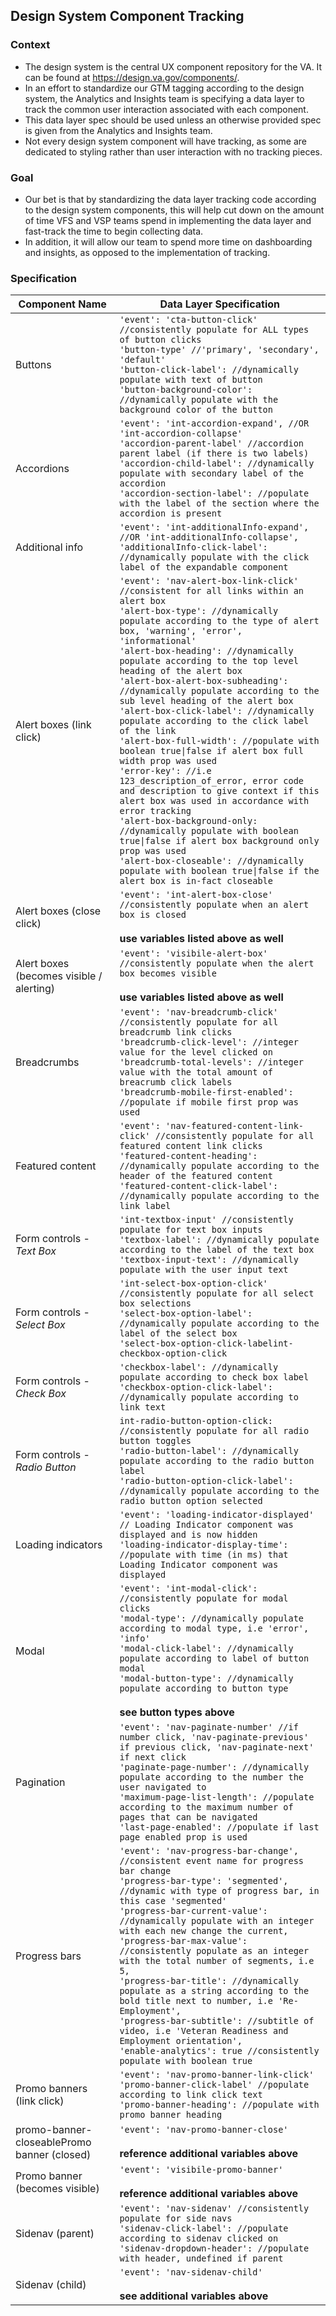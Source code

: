 ## Design System Component Tracking


### Context
- The design system is the central UX component repository for the VA. It can be found at https://design.va.gov/components/.
- In an effort to standardize our GTM tagging according to the design system, the Analytics and Insights team is specifying a data layer
to track the common user interaction associated with each component. 
- This data layer spec should be used unless an otherwise provided spec is given from the Analytics and Insights team.
- Not every design system component will have tracking, as some are dedicated to styling rather than user interaction with no tracking pieces.

### Goal
- Our bet is that by standardizing the data layer tracking code according to the design system components, this will help cut down
on the amount of time VFS and VSP teams spend in implementing the data layer and fast-track the time to begin collecting data.
- In addition, it will allow our team to spend more time on dashboarding and insights, as opposed to the implementation of tracking.

### Specification

| Component Name | Data Layer Specification 
| ------------- | ------------------------ |
Buttons | `'event': 'cta-button-click' //consistently populate for ALL types of button clicks`<br>`'button-type' //'primary', 'secondary', 'default'`<br>`'button-click-label': //dynamically populate with text of button`<br>`'button-background-color': //dynamically populate with the background color of the button`
Accordions | `'event': 'int-accordion-expand', //OR 'int-accordion-collapse'`<br>`'accordion-parent-label' //accordion parent label (if there is two labels)`<br>`'accordion-child-label': //dynamically populate with secondary label of the accordion`<br>`'accordion-section-label': //populate with the label of the section where the accordion is present`
Additional info | `'event': 'int-additionalInfo-expand', //OR 'int-additionalInfo-collapse',`<br>`'additionalInfo-click-label': //dynamically populate with the click label of the expandable component` 
Alert boxes (link click) | `'event': 'nav-alert-box-link-click' //consistent for all links within an alert box`<br>`'alert-box-type': //dynamically populate according to the type of alert box, 'warning', 'error', 'informational'`<br>`'alert-box-heading': //dynamically populate according to the top level heading of the alert box`<br>`'alert-box-alert-box-subheading': //dynamically populate according to the sub level heading of the alert box`<br>`'alert-box-click-label': //dynamically populate according to the click label of the link`<br>`'alert-box-full-width': //populate with boolean true\|false if alert box full width prop was used`<br>`'error-key': //i.e 123_description_of_error, error code and description to give context if this alert box was used in accordance with error tracking`<br>`'alert-box-background-only: //dynamically populate with boolean true\|false if alert box background only prop was used`<br>`'alert-box-closeable': //dynamically populate with boolean true\|false if the alert box is in-fact closeable`
Alert boxes (close click) | `'event': 'int-alert-box-close' //consistently populate when an alert box is closed`<br><br> **use variables listed above as well**
Alert boxes (becomes visible / alerting) | `'event': 'visibile-alert-box' //consistently populate when the alert box becomes visible`<br><br>**use variables listed above as well**
Breadcrumbs | `'event': 'nav-breadcrumb-click' //consistently populate for all breadcrumb link clicks`<br>`'breadcrumb-click-level': //integer value for the level clicked on`<br>`'breadcrumb-total-levels': //integer value with the total amount of breacrumb click labels`<br>`'breadcrumb-mobile-first-enabled': //populate if mobile first prop was used`
Featured content | `'event': 'nav-featured-content-link-click' //consistently populate for all featured content link clicks`<br>`'featured-content-heading': //dynamically populate according to the header of the featured content`<br>`'featured-content-click-label': //dynamically populate according to the link label`
Form controls - _Text Box_ | `'int-textbox-input' //consistently populate for text box inputs`<br>`'textbox-label': //dynamically populate according to the label of the text box`<br>`'textbox-input-text': //dynamically populate with the user input text`
Form controls - _Select Box_ | `'int-select-box-option-click' //consistently populate for all select box selections`<br>`'select-box-option-label': //dynamically populate according to the label of the select box`<br>`'select-box-option-click-labelint-checkbox-option-click`
Form controls - _Check Box_ | `'checkbox-label': //dynamically populate according to check box label`<br>`'checkbox-option-click-label': //dynamically populate according to link text`
Form controls - _Radio Button_ | `int-radio-button-option-click: //consistently populate for all radio button toggles`<br>`'radio-button-label': //dynamically populate according to the radio button label`<br>`'radio-button-option-click-label': //dynamically populate according to the radio button option selected`
Loading indicators | `'event': 'loading-indicator-displayed' // Loading Indicator component was displayed and is now hidden`<br>`'loading-indicator-display-time':  //populate with time (in ms) that Loading Indicator component was displayed`
Modal | `'event': 'int-modal-click': //consistently populate for modal clicks`<br>`'modal-type': //dynamically populate according to modal type, i.e 'error', 'info'`<br>`'modal-click-label': //dynamically populate according to label of button modal`<br>`'modal-button-type': //dynamically populate according to button type`<br><br> **see button types above**
Pagination | `'event': 'nav-paginate-number' //if number click, 'nav-paginate-previous' if previous click, 'nav-paginate-next' if next click`<br>`'paginate-page-number': //dynamically populate according to the number the user navigated to`<br>`'maximum-page-list-length': //populate according to the maximum number of pages that can be navigated`<br>`'last-page-enabled': //populate if last page enabled prop is used`
Progress bars | `'event': 'nav-progress-bar-change', //consistent event name for progress bar change`<br>`'progress-bar-type': 'segmented', //dynamic with type of progress bar, in this case 'segmented'`<br>`'progress-bar-current-value': //dynamically populate with an integer with each new change the current,`<br>`'progress-bar-max-value': //consistently populate as an integer with the total number of segments, i.e 5,`<br>`'progress-bar-title': //dynamically populate as a string according to the bold title next to number, i.e 'Re-Employment',`<br>`'progress-bar-subtitle': //subtitle of video, i.e 'Veteran Readiness and Employment orientation',`<br>`'enable-analytics': true //consistently populate with boolean true`
Promo banners (link click) | `'event': 'nav-promo-banner-link-click'`<br>`'promo-banner-click-label' //populate according to link click text`<br>`'promo-banner-heading': //populate with promo banner heading`
promo-banner-closeablePromo banner (closed) | `'event': 'nav-promo-banner-close'`<br><br>**reference additional variables above**
Promo banner (becomes visible) | `'event': 'visibile-promo-banner'`<br><br>**reference additional variables above**
Sidenav (parent) | `'event': 'nav-sidenav' //consistently populate for side navs`<br>`'sidenav-click-label': //populate according to sidenav clicked on `<br>`'sidenav-dropdown-header': //populate with header, undefined if parent`
Sidenav (child) | `'event': 'nav-sidenav-child'`<br><br>**see additional variables above**

